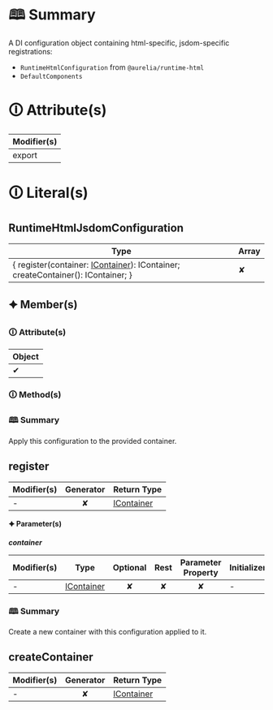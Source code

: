 # &#128366; Summary

A DI configuration object containing html-specific, jsdom-specific registrations:
- `RuntimeHtmlConfiguration` from `@aurelia/runtime-html`
- `DefaultComponents`

# &#128712; Attribute(s)

| Modifier(s)                            |
|----------------------------------------|
| export |

# &#128712; Literal(s)

## RuntimeHtmlJsdomConfiguration

| Type                        | Array                           |
|-----------------------------|---------------------------------|
| { register(container: [IContainer](https://hamedfathi.gitbook.io/aurelia-2-doc-api/kernel/interface/di/icontainer)): IContainer; createContainer(): IContainer; } | ✘ |

## 🟆 Member(s)

### &#128712; Attribute(s)

| Object                        |
|-------------------------------|
| ✔ |

### &#128712; Method(s)

### &#128366; Summary

Apply this configuration to the provided container.

## register

| Modifier(s)                              | Generator                          | Return Type                       |
|------------------------------------------|:----------------------------------:|-----------------------------------|
| - | ✘ | [IContainer](https://hamedfathi.gitbook.io/aurelia-2-doc-api/kernel/interface/di/icontainer) |

**&#128966; Parameter(s)**

_**container**_

| Modifier(s)                              | Type                        | Optional                           | Rest                          | Parameter Property                          | Initializer                       |
|------------------------------------------|-----------------------------|:----------------------------------:|:-----------------------------:|:-------------------------------------------:|-----------------------------------|
| - | [IContainer](https://hamedfathi.gitbook.io/aurelia-2-doc-api/kernel/interface/di/icontainer) | ✘  | ✘ | ✘ | - |

### &#128366; Summary

Create a new container with this configuration applied to it.

## createContainer

| Modifier(s)                              | Generator                          | Return Type                       |
|------------------------------------------|:----------------------------------:|-----------------------------------|
| - | ✘ | [IContainer](https://hamedfathi.gitbook.io/aurelia-2-doc-api/kernel/interface/di/icontainer) |